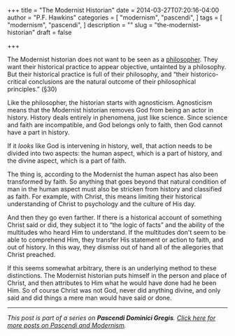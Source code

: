 +++
title = "The Modernist Historian"
date = 2014-03-27T07:20:16-04:00
author = "P.F. Hawkins"
categories = [
  "modernism",
  "pascendi",
]
tags = [
  "modernism",
  "pascendi",
]
description = ""
slug = "the-modernist-historian"
draft = false

+++

The Modernist historian does not want to be seen as a [philosopher](http://theoldevangelization.com/the-modernist-philosopher/). They want their historical practice to appear objective, untainted by a philosophy. But their historical practice is full of their philosophy, and “their historico-critical conclusions are the natural outcome of their philosophical principles.” (§30)

Like the philosopher, the historian starts with agnosticism. Agnosticism means that the Modernist historian removes God from being an actor in history. History deals entirely in phenomena, just like science. Since science and faith are incompatible, and God belongs only to faith, then God cannot have a part in history. 

If it *looks* like God is intervening in history, well, that action needs to be divided into two aspects: the human aspect, which is a part of history, and the divine aspect, which is a part of faith.

The thing is, according to the Modernist the human aspect has also been transformed by faith. So anything that goes beyond that natural condition of man in the human aspect must also be stricken from history and classified as faith. For example, with Christ, this means limiting their historical understanding of Christ to psychology and the culture of His day.

And then they go even farther. If there is a historical account of something Christ said or did, they subject it to “the logic of facts” and the ability of the multitudes who heard Him to understand. If the multitudes don't seem to be able to comprehend Him, they transfer His statement or action to faith, and out of history. In this way, they dismiss out of hand all of the allegories that Christ preached.

If this seems somewhat arbitrary, there is an underlying method to these distinctions. The Modernist historian puts himself in the person and place of Christ, and then attributes to Him what he would have done had he been Him. So of course Christ was not God, never did anything divine, and only said and did things a mere man would have said or done.

*** 

*This post is part of a series on **Pascendi Dominici Gregis**. [Click here for more posts on Pascendi and Modernism](http://theoldevangelization.com/pascendi-series/).*